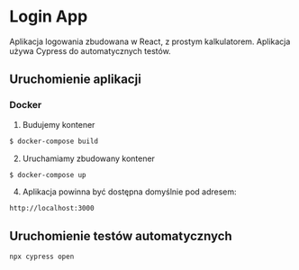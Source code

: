 # Login App

Aplikacja logowania zbudowana w React, z prostym kalkulatorem.
Aplikacja używa Cypress do automatycznych testów.

## Uruchomienie aplikacji
### Docker
1. Budujemy kontener
```bash
$ docker-compose build 
```
2. Uruchamiamy zbudowany kontener
```bash
$ docker-compose up
```

4. Aplikacja powinna być dostępna domyślnie pod adresem:

```
http://localhost:3000
```

## Uruchomienie testów automatycznych
```
npx cypress open
```